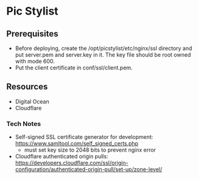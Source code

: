 # Pic Stylist

## Prerequisites
 - Before deploying, create the /opt/picstylist/etc/nginx/ssl directory and put server.pem and server.key in it. The key file should be root owned with mode 600.
 - Put the client certificate in conf/ssl/client.pem.

## Resources
 - Digital Ocean
 - Cloudflare

### Tech Notes
 - Self-signed SSL certificate generator for development: https://www.samltool.com/self_signed_certs.php
   - must set key size to 2048 bits to prevent nginx error
 - Cloudflare authenticated origin pulls: https://developers.cloudflare.com/ssl/origin-configuration/authenticated-origin-pull/set-up/zone-level/
